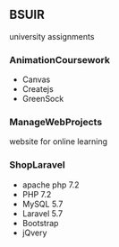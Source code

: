 ## BSUIR
university assignments


### AnimationCoursework
+ Canvas
+ Createjs
+ GreenSock


### ManageWebProjects
website for online learning


### ShopLaravel
+ apache php 7.2
+ PHP 7.2
+ MySQL 5.7
+ Laravel 5.7
+ Bootstrap
+ jQvery
